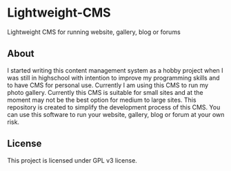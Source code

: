 # Lightweight-CMS
Lightweight CMS for running website, gallery, blog or forums


## About

I started writing this content management system as a hobby project when I was still in highschool with intention to improve my programming skills and to have CMS for personal use. Currently I am using this CMS to run my photo gallery. Currently this CMS is suitable for small sites and at the moment may not be the best option for medium to large sites. This repository is created to simplify the development process of this CMS. You can use this software to run your website, gallery, blog or forum at your own risk.

## License
This project is licensed under GPL v3 license.